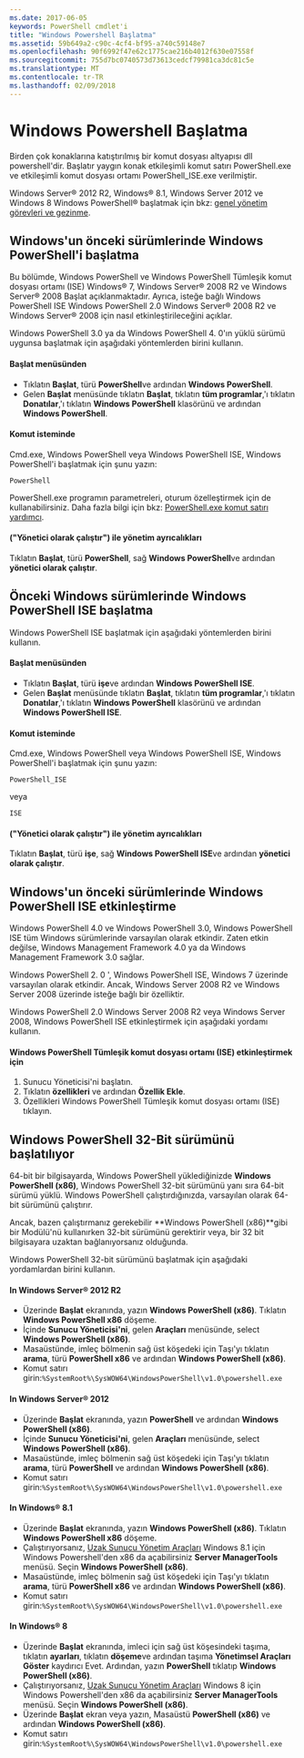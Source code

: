 ```yaml
---
ms.date: 2017-06-05
keywords: PowerShell cmdlet'i
title: "Windows Powershell Başlatma"
ms.assetid: 59b649a2-c90c-4cf4-bf95-a740c59148e7
ms.openlocfilehash: 90f6992f47e62c1775cae216b4012f630e07558f
ms.sourcegitcommit: 755d7bc0740573d73613cedcf79981ca3dc81c5e
ms.translationtype: MT
ms.contentlocale: tr-TR
ms.lasthandoff: 02/09/2018
---
```

# <a name="starting-windows-powershell"></a>Windows Powershell Başlatma
Birden çok konaklarına katıştırılmış bir komut dosyası altyapısı dll powershell'dir.  Başlatır yaygın konak etkileşimli komut satırı PowerShell.exe ve etkileşimli komut dosyası ortamı PowerShell_ISE.exe verilmiştir.

Windows Server® 2012 R2, Windows® 8.1, Windows Server 2012 ve Windows 8 Windows PowerShell® başlatmak için bkz: [genel yönetim görevleri ve gezinme](http://technet.microsoft.com/library/hh831491.aspx).

## <a name="how-to-start-windows-powershell-on-earlier-versions-of-windows"></a>Windows'un önceki sürümlerinde Windows PowerShell'i başlatma

Bu bölümde, Windows PowerShell ve Windows PowerShell Tümleşik komut dosyası ortamı (ISE) Windows® 7, Windows Server® 2008 R2 ve Windows Server® 2008 Başlat açıklanmaktadır. Ayrıca, isteğe bağlı Windows PowerShell ISE Windows PowerShell 2.0 Windows Server® 2008 R2 ve Windows Server® 2008 için nasıl etkinleştirileceğini açıklar.

Windows PowerShell 3.0 ya da Windows PowerShell 4. 0'ın yüklü sürümü uygunsa başlatmak için aşağıdaki yöntemlerden birini kullanın.

#### <a name="from-the-start-menu"></a>Başlat menüsünden

- Tıklatın **Başlat**, türü **PowerShell**ve ardından **Windows PowerShell**.
- Gelen **Başlat** menüsünde tıklatın **Başlat**, tıklatın **tüm programlar**,'ı tıklatın **Donatılar**,'ı tıklatın **Windows PowerShell**  klasörünü ve ardından **Windows PowerShell**.

#### <a name="at-the-command-prompt"></a>Komut isteminde

Cmd.exe, Windows PowerShell veya Windows PowerShell ISE, Windows PowerShell'i başlatmak için şunu yazın:

```
PowerShell
```

PowerShell.exe programın parametreleri, oturum özelleştirmek için de kullanabilirsiniz. Daha fazla bilgi için bkz: [PowerShell.exe komut satırı yardımcı](../core-powershell/console/PowerShell.exe-Command-Line-Help.md).

#### <a name="with-administrative-privileges-run-as-administrator"></a>("Yönetici olarak çalıştır") ile yönetim ayrıcalıkları

Tıklatın **Başlat**, türü **PowerShell**, sağ **Windows PowerShell**ve ardından **yönetici olarak çalıştır**.

## <a name="how-to-start-windows-powershell-ise-on-earlier-releases-of-windows"></a>Önceki Windows sürümlerinde Windows PowerShell ISE başlatma

Windows PowerShell ISE başlatmak için aşağıdaki yöntemlerden birini kullanın.

#### <a name="from-the-start-menu"></a>Başlat menüsünden

- Tıklatın **Başlat**, türü **işe**ve ardından **Windows PowerShell ISE**.
- Gelen **Başlat** menüsünde tıklatın **Başlat**, tıklatın **tüm programlar**,'ı tıklatın **Donatılar**,'ı tıklatın **Windows PowerShell**  klasörünü ve ardından **Windows PowerShell ISE**.

#### <a name="at-the-command-prompt"></a>Komut isteminde

Cmd.exe, Windows PowerShell veya Windows PowerShell ISE, Windows PowerShell'i başlatmak için şunu yazın:

```
PowerShell_ISE
```

veya

```
ISE
```

#### <a name="with-administrative-privileges-run-as-administrator"></a>("Yönetici olarak çalıştır") ile yönetim ayrıcalıkları

Tıklatın **Başlat**, türü **işe**, sağ **Windows PowerShell ISE**ve ardından **yönetici olarak çalıştır**.

## <a name="how-to-enable-windows-powershell-ise-on-earlier-releases-of-windows"></a>Windows'un önceki sürümlerinde Windows PowerShell ISE etkinleştirme

Windows PowerShell 4.0 ve Windows PowerShell 3.0, Windows PowerShell ISE tüm Windows sürümlerinde varsayılan olarak etkindir. Zaten etkin değilse, Windows Management Framework 4.0 ya da Windows Management Framework 3.0 sağlar.

Windows PowerShell 2. 0 ', Windows PowerShell ISE, Windows 7 üzerinde varsayılan olarak etkindir. Ancak, Windows Server 2008 R2 ve Windows Server 2008 üzerinde isteğe bağlı bir özelliktir.

Windows PowerShell 2.0 Windows Server 2008 R2 veya Windows Server 2008, Windows PowerShell ISE etkinleştirmek için aşağıdaki yordamı kullanın.

#### <a name="to-enable-windows-powershell-integrated-scripting-environment-ise"></a>Windows PowerShell Tümleşik komut dosyası ortamı (ISE) etkinleştirmek için

1. Sunucu Yöneticisi'ni başlatın.
2. Tıklatın **özellikleri** ve ardından **Özellik Ekle**.
3. Özellikleri Windows PowerShell Tümleşik komut dosyası ortamı (ISE) tıklayın.

## <a name="starting-the-32-bit-version-of-windows-powershell"></a>Windows PowerShell 32-Bit sürümünü başlatılıyor

64-bit bir bilgisayarda, Windows PowerShell yüklediğinizde **Windows PowerShell (x86)**, Windows PowerShell 32-bit sürümünü yanı sıra 64-bit sürümü yüklü. Windows PowerShell çalıştırdığınızda, varsayılan olarak 64-bit sürümünü çalıştırır.

Ancak, bazen çalıştırmanız gerekebilir **Windows PowerShell (x86)**gibi bir Modülü'nü kullanırken 32-bit sürümünü gerektirir veya, bir 32 bit bilgisayara uzaktan bağlanıyorsanız olduğunda.

Windows PowerShell 32-bit sürümünü başlatmak için aşağıdaki yordamlardan birini kullanın.

#### <a name="in-windows-server-2012-r2"></a>In Windows Server® 2012 R2

- Üzerinde **Başlat** ekranında, yazın **Windows PowerShell (x86)**. Tıklatın **Windows PowerShell x86** döşeme.
- İçinde **Sunucu Yöneticisi'ni**, gelen **Araçları** menüsünde, select **Windows PowerShell (x86)**.
- Masaüstünde, imleç bölmenin sağ üst köşedeki için Taşı'yı tıklatın **arama**, türü **PowerShell x86** ve ardından **Windows PowerShell (x86)**.
- Komut satırı girin:`%SystemRoot%\SysWOW64\WindowsPowerShell\v1.0\powershell.exe`

#### <a name="in-windows-server-2012"></a>In Windows Server® 2012

- Üzerinde **Başlat** ekranında, yazın **PowerShell** ve ardından **Windows PowerShell (x86)**.
- İçinde **Sunucu Yöneticisi'ni**, gelen **Araçları** menüsünde, select **Windows PowerShell (x86)**.
- Masaüstünde, imleç bölmenin sağ üst köşedeki için Taşı'yı tıklatın **arama**, türü **PowerShell** ve ardından **Windows PowerShell (x86)**.
- Komut satırı girin:`%SystemRoot%\SysWOW64\WindowsPowerShell\v1.0\powershell.exe`

#### <a name="in-windows-81"></a>In Windows® 8.1

- Üzerinde **Başlat** ekranında, yazın **Windows PowerShell (x86)**. Tıklatın **Windows PowerShell x86** döşeme.
- Çalıştırıyorsanız, [Uzak Sunucu Yönetim Araçları](http://go.microsoft.com/fwlink/?LinkID=304145) Windows 8.1 için Windows Powershell'den x86 da açabilirsiniz **Server ManagerTools** menüsü.
  Seçin **Windows PowerShell (x86)**.
- Masaüstünde, imleç bölmenin sağ üst köşedeki için Taşı'yı tıklatın **arama**, türü **PowerShell x86** ve ardından **Windows PowerShell (x86)**.
- Komut satırı girin:`%SystemRoot%\SysWOW64\WindowsPowerShell\v1.0\powershell.exe`

#### <a name="in-windows-8"></a>In Windows® 8

- Üzerinde **Başlat** ekranında, imleci için sağ üst köşesindeki taşıma, tıklatın **ayarları**, tıklatın **döşeme**ve ardından taşıma **Yönetimsel Araçları Göster** kaydırıcı Evet. Ardından, yazın **PowerShell** tıklatıp **Windows PowerShell (x86)**.
- Çalıştırıyorsanız, [Uzak Sunucu Yönetim Araçları](http://www.microsoft.com/download/details.aspx?id=28972) Windows 8 için Windows Powershell'den x86 da açabilirsiniz **Server ManagerTools** menüsü. Seçin **Windows PowerShell (x86)**.
- Üzerinde **Başlat** ekran veya yazın, Masaüstü **PowerShell (x86)** ve ardından **Windows PowerShell (x86)**.
- Komut satırı girin:`%SystemRoot%\SysWOW64\WindowsPowerShell\v1.0\powershell.exe`
